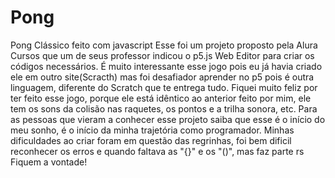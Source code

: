 # Pong
Pong Clássico feito com javascript
Esse foi um projeto proposto pela Alura Cursos que um de seus professor indicou o p5.js Web Editor para criar os códigos necessários.
É muito interessante esse jogo pois eu já havia criado ele em outro site(Scracth) mas foi desafiador aprender no p5 pois é outra linguagem, diferente do Scratch que te entrega tudo.
Fiquei muito feliz por ter feito esse jogo, porque ele está idêntico ao anterior feito por mim, ele tem os sons da colisão nas raquetes, os pontos e a trilha sonora, etc.
Para as pessoas que vieram a conhecer esse projeto saiba que esse é o início do meu sonho, é o início da minha trajetória como programador.
Minhas dificuldades ao criar foram em questão das regrinhas, foi bem dificil reconhecer os erros e quando faltava as "{}" e os "()", mas faz parte rs
Fiquem a vontade!



